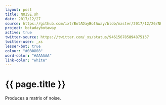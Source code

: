 ```yaml
---
layout: post
title: NOISE.sh
date: 2017/12/27
source: https://github.com/ixt/BotADayBotAway/blob/master/2017/12/26/NOISE.sh
project: botadaybotaway
active: true
twitter-source: https://twitter.com/_xs/status/946156785894875137
twitter-user: _xs
lesser-bot: true
colour: "#080808"
word-color: "#AAAAAA"
link-color: "white"
---
```

# {{ page.title }} 

Produces a matrix of noise.
